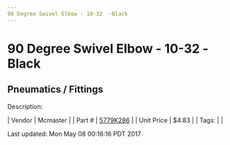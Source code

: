 ```yaml
---
90 Degree Swivel Elbow - 10-32  -Black
---
```

# 90 Degree Swivel Elbow - 10-32  -Black
## Pneumatics / Fittings
Description: 	 

| Vendor | Mcmaster | 
| Part # | [5779K286](https://www.mcmaster.com/#5779K286) | 
| Unit Price | $4.83 | 
| Tags: |  | 

Last updated: Mon May 08 00:16:16 PDT 2017